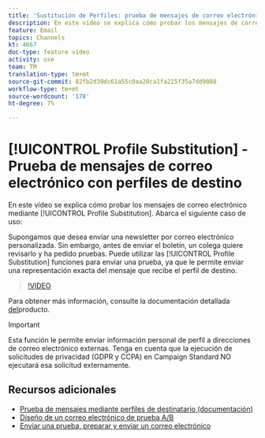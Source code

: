 ```yaml
---
title: 'Sustitución de Perfiles: prueba de mensajes de correo electrónico con perfiles objetivo'
description: En este vídeo se explica cómo probar los mensajes de correo electrónico mediante la función de sustitución de perfiles.
feature: Email
topics: Channels
kt: 4667
doc-type: feature video
activity: use
team: TM
translation-type: tm+mt
source-git-commit: 82fb2d39dc61a55c0aa20ca1fa215f35a7dd9088
workflow-type: tm+mt
source-wordcount: '178'
ht-degree: 7%

---
```



# [!UICONTROL Profile Substitution] - Prueba de mensajes de correo electrónico con perfiles de destino

En este vídeo se explica cómo probar los mensajes de correo electrónico mediante [!UICONTROL Profile Substitution]. Abarca el siguiente caso de uso:

Supongamos que desea enviar una newsletter por correo electrónico personalizada. Sin embargo, antes de enviar el boletín, un colega quiere revisarlo y ha pedido pruebas. Puede utilizar las [!UICONTROL Profile Substitution] funciones para enviar una prueba, ya que le permite enviar una representación exacta del mensaje que recibe el perfil de destino.

>[!VIDEO](https://video.tv.adobe.com/v/32368?quality=12)

Para obtener más información, consulte la documentación detallada [del](https://docs.adobe.com/content/help/en/campaign-standard/using/testing-and-sending/preparing-and-testing-messages/testing-messages-using-target.html)producto.

>[!IMPORTANT]
>
>Esta función le permite enviar información personal de perfil a direcciones de correo electrónico externas. Tenga en cuenta que la ejecución de solicitudes de privacidad (GDPR y CCPA) en Campaign Standard NO ejecutará esa solicitud externamente.

## Recursos adicionales

* [Prueba de mensajes mediante perfiles de destinatario (documentación)](https://docs.adobe.com/content/help/en/campaign-standard/using/testing-and-sending/preparing-and-testing-messages/testing-messages-using-target.html)
* [Diseño de un correo electrónico de prueba A/B](/help/communication-channels/email/a-b-testing.md)
* [Enviar una prueba, preparar y enviar un correo electrónico](/help/communication-channels/email/sending-test-preparing-sending-email.md)
